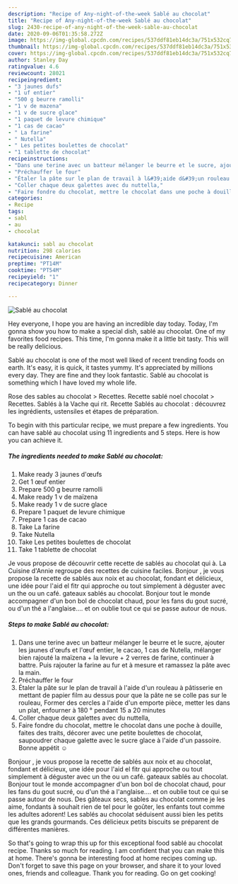 ```yaml
---
description: "Recipe of Any-night-of-the-week Sablé au chocolat"
title: "Recipe of Any-night-of-the-week Sablé au chocolat"
slug: 2430-recipe-of-any-night-of-the-week-sable-au-chocolat
date: 2020-09-06T01:35:58.272Z
image: https://img-global.cpcdn.com/recipes/537ddf81eb14dc3a/751x532cq70/sable-au-chocolat-photo-principale-de-la-recette.jpg
thumbnail: https://img-global.cpcdn.com/recipes/537ddf81eb14dc3a/751x532cq70/sable-au-chocolat-photo-principale-de-la-recette.jpg
cover: https://img-global.cpcdn.com/recipes/537ddf81eb14dc3a/751x532cq70/sable-au-chocolat-photo-principale-de-la-recette.jpg
author: Stanley Day
ratingvalue: 4.6
reviewcount: 28021
recipeingredient:
- "3 jaunes dufs"
- "1 uf entier"
- "500 g beurre ramolli"
- "1 v de mazena"
- "1 v de sucre glace"
- "1 paquet de levure chimique"
- "1 cas de cacao"
- " La farine"
- " Nutella"
- " Les petites boulettes de chocolat"
- "1 tablette de chocolat"
recipeinstructions:
- "Dans une terine avec un batteur mélanger le beurre et le sucre, ajouter les jaunes d&#39;œufs et l&#39;œuf entier, le cacao, 1 cas de Nutella, mélanger bien rajouté la maïzena + la levure + 2 verres de farine, continuer à battre. Puis rajouter la farine au fur et à mesure et ramassez la pâte avec la main."
- "Préchauffer le four"
- "Étaler la pâte sur le plan de travail à l&#39;aide d&#39;un rouleau à pâtisserie en mettant de papier film au dessus pour que la pâte ne se colle pas sur le rouleau, Former des cercles a l&#39;aide d&#39;un emporte pièce, metter les dans un plat, enfourner à 180 ° pendant 15 a 20 minutes"
- "Coller chaque deux galettes avec du nuttella,"
- "Faire fondre du chocolat, mettre le chocolat dans une poche à douille, faites des traits, décorer avec une petite boulettes de chocolat, saupoudrer chaque galette avec le sucre glace à l&#39;aide d&#39;un passoire. Bonne appétit ☺️"
categories:
- Recipe
tags:
- sabl
- au
- chocolat

katakunci: sabl au chocolat 
nutrition: 298 calories
recipecuisine: American
preptime: "PT14M"
cooktime: "PT54M"
recipeyield: "1"
recipecategory: Dinner

---
```



![Sablé au chocolat](https://img-global.cpcdn.com/recipes/537ddf81eb14dc3a/751x532cq70/sable-au-chocolat-photo-principale-de-la-recette.jpg)

Hey everyone, I hope you are having an incredible day today. Today, I'm gonna show you how to make a special dish, sablé au chocolat. One of my favorites food recipes. This time, I'm gonna make it a little bit tasty. This will be really delicious.

Sablé au chocolat is one of the most well liked of recent trending foods on earth. It's easy, it is quick, it tastes yummy. It's appreciated by millions every day. They are fine and they look fantastic. Sablé au chocolat is something which I have loved my whole life.

Rose des sables au chocolat &gt; Recettes. Recette sablé noel chocolat &gt; Recettes. Sablés à la Vache qui rit. Recette Sablés au chocolat : découvrez les ingrédients, ustensiles et étapes de préparation.


To begin with this particular recipe, we must prepare a few ingredients. You can have sablé au chocolat using 11 ingredients and 5 steps. Here is how you can achieve it.

<!--inarticleads1-->

##### The ingredients needed to make Sablé au chocolat:

1. Make ready 3 jaunes d&#39;œufs
1. Get 1 œuf entier
1. Prepare 500 g beurre ramolli
1. Make ready 1 v de maïzena
1. Make ready 1 v de sucre glace
1. Prepare 1 paquet de levure chimique
1. Prepare 1 cas de cacao
1. Take  La farine
1. Take  Nutella
1. Take  Les petites boulettes de chocolat
1. Take 1 tablette de chocolat


Je vous propose de découvrir cette recette de sablés au chocolat qui à. La Cuisine d&#39;Annie regroupe des recettes de cuisine faciles. Bonjour , je vous propose la recette de sablés aux noix et au chocolat, fondant et délicieux, une idée pour l&#39;aid el fitr qui approche ou tout simplement à déguster avec un the ou un café. gateaux sablés au chocolat. Bonjour tout le monde accompagner d&#39;un bon bol de chocolat chaud, pour les fans du gout sucré, ou d&#39;un thé a l&#39;anglaise…. et on oublie tout ce qui se passe autour de nous. 

<!--inarticleads2-->

##### Steps to make Sablé au chocolat:

1. Dans une terine avec un batteur mélanger le beurre et le sucre, ajouter les jaunes d&#39;œufs et l&#39;œuf entier, le cacao, 1 cas de Nutella, mélanger bien rajouté la maïzena + la levure + 2 verres de farine, continuer à battre. Puis rajouter la farine au fur et à mesure et ramassez la pâte avec la main.
1. Préchauffer le four
1. Étaler la pâte sur le plan de travail à l&#39;aide d&#39;un rouleau à pâtisserie en mettant de papier film au dessus pour que la pâte ne se colle pas sur le rouleau, Former des cercles a l&#39;aide d&#39;un emporte pièce, metter les dans un plat, enfourner à 180 ° pendant 15 a 20 minutes
1. Coller chaque deux galettes avec du nuttella,
1. Faire fondre du chocolat, mettre le chocolat dans une poche à douille, faites des traits, décorer avec une petite boulettes de chocolat, saupoudrer chaque galette avec le sucre glace à l&#39;aide d&#39;un passoire. Bonne appétit ☺️


Bonjour , je vous propose la recette de sablés aux noix et au chocolat, fondant et délicieux, une idée pour l&#39;aid el fitr qui approche ou tout simplement à déguster avec un the ou un café. gateaux sablés au chocolat. Bonjour tout le monde accompagner d&#39;un bon bol de chocolat chaud, pour les fans du gout sucré, ou d&#39;un thé a l&#39;anglaise…. et on oublie tout ce qui se passe autour de nous. Des gâteaux secs, sables au chocolat comme je les aime, fondants à souhait rien de tel pour le goûter, les enfants tout comme les adultes adorent! Les sablés au chocolat séduisent aussi bien les petits que les grands gourmands. Ces délicieux petits biscuits se préparent de différentes manières. 

So that's going to wrap this up for this exceptional food sablé au chocolat recipe. Thanks so much for reading. I am confident that you can make this at home. There's gonna be interesting food at home recipes coming up. Don't forget to save this page on your browser, and share it to your loved ones, friends and colleague. Thank you for reading. Go on get cooking!
